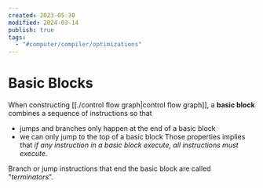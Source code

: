 ```yaml
---
created: 2023-05-30
modified: 2024-03-14
publish: true
tags:
  - "#computer/compiler/optimizations"
---
```


# Basic Blocks
When constructing [[./control flow graph|control flow graph]], a **basic block** combines a sequence of instructions so that
- jumps and branches only happen at the end of a basic block 
- we can only jump to the top of a basic block
Those properties implies that *if any instruction in a basic block execute, all instructions must execute*.

Branch or jump instructions that end the basic block are called "*terminators*".